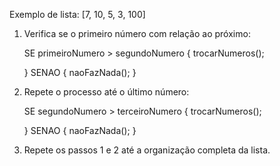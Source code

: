 Exemplo de lista: [7, 10,  5, 3, 100]

1. Verifica se o primeiro número com relação ao próximo:
   
    SE primeiroNumero > segundoNumero {
        trocarNumeros();
        
    } SENAO {
        naoFazNada();
    }

2. Repete o processo até o último número:

    SE segundoNumero > terceiroNumero {
        trocarNumeros();
        
    } SENAO {
        naoFazNada();
    }

3. Repete os passos 1 e 2 até a organização completa da lista.